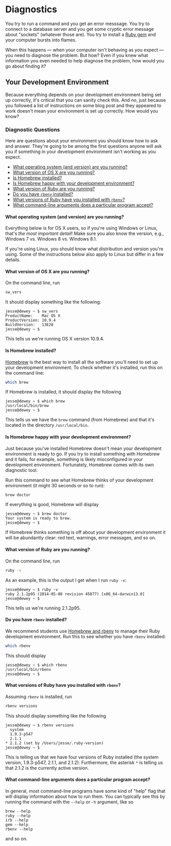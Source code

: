 # Diagnostics

You try to run a command and you get an error messsage.  You try to connect to a database server and you get some cryptic error message about "sockets" (whatever those are). You try to install a [Ruby gem](http://glossary.codeunion.io/gem) and your computer bursts into flames.

When this happens — when your computer isn't behaving as you expect — you need to diagnose the problem.  But how?  Even if you knew what information you even needed to help diagnose the problem, how would you go about finding it?

## Your Development Environment

Because everything depends on your development environment being set up correctly, it's critical that you can sanity check this.  And _no_, just because you followed a list of instructions on some blog post and they appeared to work doesn't mean your environment is set up correctly.  How would you know?

### Diagnostic Questions

Here are questions about your environment you should know how to ask and answer.  They're going to be among the first questions anyone will ask you if something in your development environment isn't working as you expect.

- [What operating system (and version) are you running?](#what-operating-system-and-version-are-you-running)
- [What version of OS X are you running?](#what-version-of-os-x-are-you-running)
- [Is Homebrew installed?](#is-homebrew-installed)
- [Is Homebrew happy with your development environment?](#is-homebrew-happy-with-your-development-environment)
- [What version of Ruby are you running?](#what-version-of-ruby-are-you-running)
- [Do you have `rbenv` installed?](#do-you-have-rbenv-installed)
- [What versions of Ruby have you installed with `rbenv`?](#what-versions-of-ruby-have-you-installed-with-rbenv)
- [What command-line arguments does a particular program accept?](#what-command-line-arguments-does-a-particular-program-accept)

#### What operating system (and version) are you running?

Everything below is for OS X users, so if you're using Windows or Linux, that's _the most important detail_!  Make sure you also know the version, e.g., Windows 7 vs. Windows 8 vs. Windows 8.1.

If you're using Linux, you should know what distribution and version you're using. Some of the instructions below also apply to Linux but differ in a few details.

#### What version of OS X are you running?

On the command line, run

```bash
sw_vers
```

It should display something like the following:

```shell-session
jesse@dewey ~ $ sw_vers
ProductName:    Mac OS X
ProductVersion: 10.9.4
BuildVersion:   13E28
jesse@dewey ~ $
```

This tells us we're running OS X version 10.9.4.

#### Is Homebrew installed?

[Homebrew](http://brew.sh/) is the best way to install all the software you'll need to set up your development environment. To check whether it's installed, run this on the command line:

```bash
which brew
```

If Homebrew is installed, it should display the following

```shell-session
jesse@dewey ~ $ which brew
/usr/local/bin/brew
jesse@dewey ~ $
```

This tells us we have the `brew` command (from Homebrew) and that it's located in the directory `/usr/local/bin`.

#### Is Homebrew happy with your development environment?

Just because you've installed Homebrew doesn't mean your development environment is ready to go.  If you try to install something with Homebrew and it fails, for example, something is likely misconfigured in your development environment.  Fortunately, Homebrew comes with its own diagnostic tool.

Run this command to see what Homebrew thinks of your development environment (it might 30 seconds or so to run):

```bash
brew doctor
```

If everything is good, Homebrew will display

```shell-session
jesse@dewey ~ $ brew doctor
Your system is ready to brew.
jesse@dewey ~ $
```

If Homebrew thinks something is off about your development environment it will be abundantly clear: red text, warnings, error messages, and so on.

#### What version of Ruby are you running?

On the command line, run

```bash
ruby -v
```

As an example, this is the output I get when I run `ruby -v`:

```shell-session
jesse@dewey ~ $ ruby -v
ruby 2.1.2p95 (2014-05-08 revision 45877) [x86_64-darwin13.0]
jesse@dewey ~ $
```

This tells us we're running 2.1.2p95.

#### Do you have `rbenv` installed?

We recommend students use [Homebrew and rbenv](https://gorails.com/setup/osx/10.9-mavericks) to manage their Ruby development environment.  Run this to see whether you have `rbenv` installed:

```bash
which rbenv
```

This should display

```shell-session
jesse@dewey ~ $ which rbenv
/usr/local/bin/rbenv
jesse@dewey ~ $
```

#### What versions of Ruby have you installed with `rbenv`?

Assuming `rbenv` is installed, run

```bash
rbenv versions
```

This should display something like the following

```shell-session
jesse@dewey ~ $ rbenv versions
  system
  1.9.3-p547
  2.1.1
* 2.1.2 (set by /Users/jesse/.ruby-version)
jesse@dewey ~ $
```

This is telling us that we have four versions of Ruby installed (the system version, 1.9.3-p547, 2.1.1, and 2.1.2).  Furthermore, the asterisk `*` is telling us that 2.1.2 is the currently active version.

#### What command-line arguments does a particular program accept?

In general, most command-line programs have some kind of "help" flag that will display information about how to run them.  You can typically see this by running the command with the `--help` or `-h` argument, like so

```text
brew --help
ruby --help
irb --help
gem --help
rbenv --help
```

and so on.
